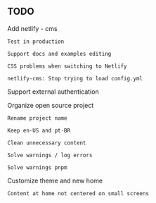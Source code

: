 

## TODO
  
  Add netlify - cms

    Test in production

    Support docs and examples editing 

    CSS problems when switching to Netlify

    netlify-cms: Stop trying to load config.yml

  Support external authentication

  Organize open source project

    Rename project name
  
    Keep en-US and pt-BR
  
    Clean unnecessary content
  
    Solve warnings / log errors

    Solve warnings pnpm

  Customize theme and new home

    Content at home not centered on small screens